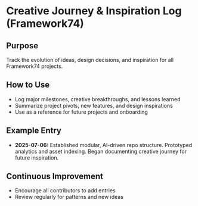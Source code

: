 # Creative Journey & Inspiration Log (Framework74)

## Purpose
Track the evolution of ideas, design decisions, and inspiration for all Framework74 projects.

## How to Use
- Log major milestones, creative breakthroughs, and lessons learned
- Summarize project pivots, new features, and design inspirations
- Use as a reference for future projects and onboarding

## Example Entry
- **2025-07-06:** Established modular, AI-driven repo structure. Prototyped analytics and asset indexing. Began documenting creative journey for future inspiration.

## Continuous Improvement
- Encourage all contributors to add entries
- Review regularly for patterns and new ideas
